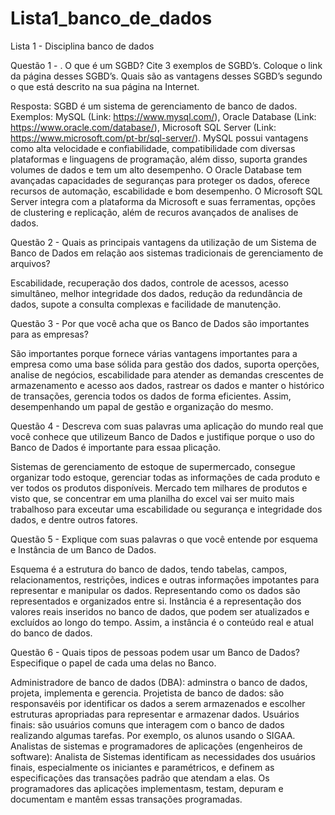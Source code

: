 # Lista1_banco_de_dados
Lista 1 - Disciplina banco de dados


Questão 1 - . O que é um SGBD? Cite 3 exemplos de SGBD’s. Coloque o link da página desses SGBD’s. Quais são as vantagens desses SGBD’s segundo o que está descrito na sua página na Internet.

Resposta: SGBD é um sistema de gerenciamento de banco de dados. Exemplos: MySQL (Link: https://www.mysql.com/), Oracle Database (Link: https://www.oracle.com/database/), Microsoft SQL Server (Link: https://www.microsoft.com/pt-br/sql-server/). MySQL possui vantagens como alta velocidade e confiabilidade, compatibilidade com diversas plataformas e linguagens de programação, além disso, suporta grandes volumes de dados e tem um alto desempenho. O Oracle Database tem avançadas capacidades de seguranças para proteger os dados, oferece recursos de automação, escabilidade e bom desempenho. O Microsoft SQL Server integra com a plataforma da Microsoft e suas ferramentas, opções de clustering e replicação, além de recuros avançados de analises de dados.

Questão 2 - Quais as principais vantagens da utilização de um Sistema de Banco de Dados em relação aos sistemas tradicionais de gerenciamento de arquivos?

Escabilidade, recuperação dos dados, controle de acessos, acesso simultâneo, melhor integridade dos dados, redução da redundância de dados, supote a consulta complexas e facilidade de manutenção.

Questão 3 - Por que você acha que os Banco de Dados são importantes para as empresas?

São importantes porque fornece várias vantagens importantes para a empresa como uma base sólida para gestão dos dados, suporta operções, analise de negócios, escabilidade para atender as demandas crescentes de armazenamento e acesso aos dados, rastrear os dados e manter o histórico de transações, gerencia todos os dados de forma eficientes. Assim, desempenhando um papal de gestão e organização do mesmo.

Questão 4 - Descreva com suas palavras uma aplicação do mundo real que você conhece que utilizeum Banco de Dados e justifique porque o uso do Banco de Dados é importante para essaa plicação.

Sistemas de gerenciamento de estoque de supermercado, consegue organizar todo estoque, gerenciar todas as informações de cada produto e ver todos os produtos disponíveis. Mercado tem milhares de produtos e visto que, se concentrar em uma planilha do excel vai ser muito mais trabalhoso para exceutar uma escabilidade ou segurança e integridade dos dados, e dentre outros fatores. 

Questão 5 - Explique com suas palavras o que você entende por esquema e Instância de um Banco de Dados.

Esquema é a estrutura do banco de dados, tendo tabelas, campos, relacionamentos, restrições, indices e outras informações impotantes para representar e manipular os dados. Representando como os dados são representados e organizados entre si.
Instância é a representação dos valores reais inseridos no banco de dados, que podem ser atualizados e excluídos ao longo do tempo. Assim, a instância é o conteúdo real e atual do banco de dados.

Questão 6 - Quais tipos de pessoas podem usar um Banco de Dados? Especifique o papel de cada uma delas no Banco.

Administradore de banco de dados (DBA): adminstra o banco de dados, projeta, implementa e gerencia. 
Projetista de banco de dados: são responsavéis por identificar os dados a serem armazenados e escolher estruturas apropriadas para representar e armazenar dados.
Usuários finais: são usuários comuns que interagem com o banco de dados realizando algumas tarefas. Por exemplo, os alunos usando o SIGAA.
Analistas de sistemas e programadores de aplicações (engenheiros de software): Analista de Sistemas identificam as necessidades dos usuários finais, especialmente os iniciantes e paramétricos, e definem as especificações das transações padrão que atendam a elas. Os programadores das aplicações implementasm, testam, depuram e documentam e mantêm essas transações programadas. 



